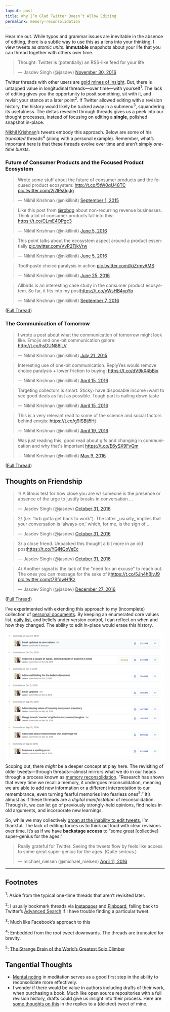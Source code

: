 ```yaml
---
layout: post
title: Why I’m Glad Twitter Doesn’t Allow Editing
permalink: memory-reconsolidation
---
```


Hear me out. While typos and grammar issues are inevitable in the absence of editing, there is a subtle way to use this as a lens into your thinking. I view tweets as _atomic units_. __Immutable__ snapshots about your life that you can thread together with others over time.

<blockquote class="twitter-tweet" data-lang="en"><p lang="en" dir="ltr">Thought: Twitter is (potentially) an RSS-like feed for your life</p>&mdash; Jasdev Singh (@jasdev) <a href="https://twitter.com/jasdev/status/803791802918637568">November 30, 2016</a></blockquote> <script async src="//platform.twitter.com/widgets.js" charset="utf-8"></script>

Twitter threads with other users are [gold mines of insight](https://twitter.com/artypapers/status/632263932594421760). But, there is untapped value in longitudinal threads—over time—with yourself<sup>1</sup>. The lack of editing gives you the opportunity to posit something, sit with it, and revisit your stance at a later point<sup>2</sup>. If Twitter allowed editing with a revision history, the history would likely be tucked away in a submenu<sup>3</sup>, squandering its usefulness. The deltas revealed through threads gives us a peek into our thought processes, instead of focusing on editing a __single__, polished snapshot in-place.

[Nikhil Krishnan](https://twitter.com/nikillinit)’s tweets embody this approach. Below are some of his _truncated_ threads<sup>4</sup> (along with a personal example). Remember, what’s important here is that these threads evolve over time and aren’t simply _one-time bursts_.

### Future of Consumer Products and the Focused Product Ecosystem

<blockquote class="twitter-tweet" data-lang="en"><p lang="en" dir="ltr">Wrote some stuff about the future of consumer products and the focused product ecosystem: <a href="http://t.co/5tW0qU48TC">http://t.co/5tW0qU48TC</a> <a href="http://t.co/2j2lPs0gJg">pic.twitter.com/2j2lPs0gJg</a></p>&mdash; Nikhil Krishnan (@nikillinit) <a href="https://twitter.com/nikillinit/status/638534045043945472">September 1, 2015</a></blockquote> <script async src="//platform.twitter.com/widgets.js" charset="utf-8"></script>

<blockquote class="twitter-tweet" data-conversation="none" data-lang="en"><p lang="en" dir="ltr">Like this post from <a href="https://twitter.com/robgo">@robgo</a> about non-recurring revenue businesses. Think a lot of consumer products fall into this: <a href="https://t.co/CLmE4OPgc3">https://t.co/CLmE4OPgc3</a></p>&mdash; Nikhil Krishnan (@nikillinit) <a href="https://twitter.com/nikillinit/status/739475938853945345">June 5, 2016</a></blockquote> <script async src="//platform.twitter.com/widgets.js" charset="utf-8"></script>

<blockquote class="twitter-tweet" data-conversation="none" data-lang="en"><p lang="en" dir="ltr">This point talks about the ecosystem aspect around a product essentially <a href="https://t.co/VvP2TjkVrw">pic.twitter.com/VvP2TjkVrw</a></p>&mdash; Nikhil Krishnan (@nikillinit) <a href="https://twitter.com/nikillinit/status/739476633795604481">June 5, 2016</a></blockquote> <script async src="//platform.twitter.com/widgets.js" charset="utf-8"></script>

<blockquote class="twitter-tweet" data-conversation="none" data-lang="en"><p lang="en" dir="ltr">Toothpaste choice paralysis in action <a href="https://t.co/lkiZrmvAMS">pic.twitter.com/lkiZrmvAMS</a></p>&mdash; Nikhil Krishnan (@nikillinit) <a href="https://twitter.com/nikillinit/status/746782872678326272">June 25, 2016</a></blockquote> <script async src="//platform.twitter.com/widgets.js" charset="utf-8"></script>

<blockquote class="twitter-tweet" data-conversation="none" data-lang="en"><p lang="en" dir="ltr">Allbirds is an interesting case study in the consumer product ecosystem. So far, it fits into my post<a href="https://t.co/yWsHB4ypYp">https://t.co/yWsHB4ypYp</a></p>&mdash; Nikhil Krishnan (@nikillinit) <a href="https://twitter.com/nikillinit/status/773544389213884416">September 7, 2016</a></blockquote> <script async src="//platform.twitter.com/widgets.js" charset="utf-8"></script>

([Full Thread](https://twitter.com/nikillinit/status/638534045043945472))

### The Communication of Tomorrow

<blockquote class="twitter-tweet" data-lang="en"><p lang="en" dir="ltr">I wrote a post about what the communication of tomorrow might look like. Emojis and one-bit communication galore: <a href="http://t.co/hsDUN86iLV">http://t.co/hsDUN86iLV</a></p>&mdash; Nikhil Krishnan (@nikillinit) <a href="https://twitter.com/nikillinit/status/623323820162682880">July 21, 2015</a></blockquote> <script async src="//platform.twitter.com/widgets.js" charset="utf-8"></script>

<blockquote class="twitter-tweet" data-conversation="none" data-lang="en"><p lang="en" dir="ltr">Interesting use of one-bit communication. ReplyYes would remove choice paralysis + lower friction to buying: <a href="https://t.co/dV9kX4bBix">https://t.co/dV9kX4bBix</a></p>&mdash; Nikhil Krishnan (@nikillinit) <a href="https://twitter.com/nikillinit/status/721037680646168576">April 15, 2016</a></blockquote> <script async src="//platform.twitter.com/widgets.js" charset="utf-8"></script>

<blockquote class="twitter-tweet" data-conversation="none" data-lang="en"><p lang="en" dir="ltr">Targeting collectors is smart. Sticky+have disposable income+want to see good deals as fast as possible. Tough part is nailing down taste</p>&mdash; Nikhil Krishnan (@nikillinit) <a href="https://twitter.com/nikillinit/status/721038098457604096">April 15, 2016</a></blockquote> <script async src="//platform.twitter.com/widgets.js" charset="utf-8"></script>

<blockquote class="twitter-tweet" data-conversation="none" data-lang="en"><p lang="en" dir="ltr">This is a very relevant read to some of the science and social factors behind emojis: <a href="https://t.co/g9ISBlj5Hj">https://t.co/g9ISBlj5Hj</a></p>&mdash; Nikhil Krishnan (@nikillinit) <a href="https://twitter.com/nikillinit/status/722525207710318592">April 19, 2016</a></blockquote> <script async src="//platform.twitter.com/widgets.js" charset="utf-8"></script>

<blockquote class="twitter-tweet" data-conversation="none" data-lang="en"><p lang="en" dir="ltr">Was just reading this, good read about gifs and changing in communication and why that&#39;s important <a href="https://t.co/E6ySX9FvQm">https://t.co/E6ySX9FvQm</a></p>&mdash; Nikhil Krishnan (@nikillinit) <a href="https://twitter.com/nikillinit/status/729696920118145024">May 9, 2016</a></blockquote> <script async src="//platform.twitter.com/widgets.js" charset="utf-8"></script>

([Full Thread](https://twitter.com/nikillinit/status/623323820162682880))

## Thoughts on Friendship

<blockquote class="twitter-tweet" data-lang="en"><p lang="en" dir="ltr">1/ A litmus test for how close you are w/ someone is the presence or absence of the urge to justify breaks in conversation …</p>&mdash; Jasdev Singh (@jasdev) <a href="https://twitter.com/jasdev/status/793162455149084672">October 31, 2016</a></blockquote> <script async src="//platform.twitter.com/widgets.js" charset="utf-8"></script>

<blockquote class="twitter-tweet" data-conversation="none" data-lang="en"><p lang="en" dir="ltr">2/ (i.e. “brb gotta get back to work”). The latter _usually_ implies that your conversation is ‘always-on,’ which, for me, is the sign of …</p>&mdash; Jasdev Singh (@jasdev) <a href="https://twitter.com/jasdev/status/793162461411217408">October 31, 2016</a></blockquote> <script async src="//platform.twitter.com/widgets.js" charset="utf-8"></script>

<blockquote class="twitter-tweet" data-conversation="none" data-lang="en"><p lang="en" dir="ltr">3/ a close friend. Unpacked this thought a bit more in an old post<a href="https://t.co/YGjNQoVeEc">https://t.co/YGjNQoVeEc</a></p>&mdash; Jasdev Singh (@jasdev) <a href="https://twitter.com/jasdev/status/793162466855354368">October 31, 2016</a></blockquote> <script async src="//platform.twitter.com/widgets.js" charset="utf-8"></script>

<blockquote class="twitter-tweet" data-conversation="none" data-lang="en"><p lang="en" dir="ltr">4/ Another signal is the lack of the &quot;need for an excuse&quot; to reach out. The ones you can message for the sake of it<a href="https://t.co/5Jh4hBjvJ9">https://t.co/5Jh4hBjvJ9</a> <a href="https://t.co/t7SfdwHfKz">pic.twitter.com/t7SfdwHfKz</a></p>&mdash; Jasdev Singh (@jasdev) <a href="https://twitter.com/jasdev/status/813561672770129920">December 27, 2016</a></blockquote> <script async src="//platform.twitter.com/widgets.js" charset="utf-8"></script>

([Full Thread](https://twitter.com/jasdev/status/793162455149084672))

I’ve experimented with extending this approach to my (incomplete) collection of [personal documents](https://github.com/Jasdev/thoughts). By keeping an enumerated core values list, [daily list](/daily-list), and beliefs under version control, I can reflect on when and how they changed. The ability to edit in-place would erase this history.

![](/public/images/thoughts_snapshot.png)

Scoping out, there _might_ be a deeper concept at play here. The revisiting of older tweets—through threads—almost mirrors what we do in our heads through a process known as [memory reconsolidation](https://en.wikipedia.org/wiki/Memory_consolidation#Reconsolidation). “Research has shown that every time we recall a memory, it undergoes reconsolidation, meaning we are able to add new information or a different interpretation to our remembrance, even turning fearful memories into fearless ones<sup>5</sup>.” It’s almost as if these threads are a _digital manifestation_ of reconsolidation. Through it, we can let go of previously strongly-held opinions, find holes in old arguments, and incorporate new learnings.

So, while we may collectively [groan at the inability to edit tweets](https://twitter.com/AnthonyQuintano/status/814538412686311424), I’m thankful. The lack of editing forces us to think out loud with clear revisions over time. It’s as if we have __backstage access__ to “some great [collective] super-genius for the ages.”

<blockquote class="twitter-tweet" data-lang="en"><p lang="en" dir="ltr">Really grateful for Twitter. Seeing the tweets flow by feels like access to some great super-genius for the ages. (Quite serious.)</p>&mdash; michael_nielsen (@michael_nielsen) <a href="https://twitter.com/michael_nielsen/status/719606290696269824">April 11, 2016</a></blockquote> <script async src="//platform.twitter.com/widgets.js" charset="utf-8"></script>

---

## Footnotes
<sup>1</sup>: Aside from the typical one-time threads that aren’t revisited later.

<sup>2</sup>: I usually bookmark threads via [Instapaper](http://instapaper.com) and [Pinboard](https://pinboard.in/), falling back to Twitter’s [Advanced Search](https://twitter.com/search-advanced) if I have trouble finding a particular tweet.

<sup>3</sup>: Much like Facebook’s approach to this

<sup>4</sup>: Embedded from the root tweet downwards. The threads are truncated for brevity.

<sup>5</sup>: [The Strange Brain of the World’s Greatest Solo Climber](http://nautil.us/issue/39/sport/the-strange-brain-of-the-worlds-greatest-solo-climber)


## Tangential Thoughts
- [Mental noting](https://www.headspace.com/blog/2015/11/04/noting-technique-video/) in meditation serves as a good first step in the ability to reconsolidate more effectively.
- I wonder if there would be value in authors including drafts of their work, when purchasing a book. Much like open source repositories with a full revision history, drafts could give us insight into their process. Here are [some thoughts on this](https://twitter.com/jasdev/status/809416165940490240) in the replies to a (deleted) tweet of mine.